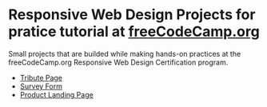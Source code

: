 # Responsive Web Design Projects for pratice tutorial at [freeCodeCamp.org](https://www.freecodecamp.org/)

Small projects that are builded while making hands-on practices at the freeCodeCamp.org Responsive Web Design Certification program.

-   [Tribute Page](https://seyitalitek.github.io/responsiveWebDesignProjectsfreeCodeCamp/tribute-page/index.html)
-   [Survey Form](https://seyitalitek.github.io/responsiveWebDesignProjectsfreeCodeCamp/survey-form/index.html)
-   [Product Landing Page](https://seyitalitek.github.io/responsiveWebDesignProjectsfreeCodeCamp/product-landing-page/index.html)